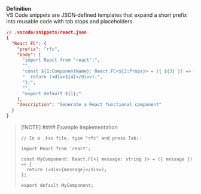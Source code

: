 **Definition**  
VS Code snippets are JSON‐defined templates that expand a short prefix into reusable code with tab stops and placeholders.

```json
// .vscode/snippets/react.json
{
  "React FC": {
    "prefix": "rfc",
    "body": [
      "import React from 'react';",
      "",
      "const ${1:ComponentName}: React.FC<${2:Props}> = ({ ${3} }) => {",
      "  return (<div>${4}</div>);",
      "};",
      "",
      "export default ${1};"
    ],
    "description": "Generate a React functional component"
  }
}
```

> [!NOTE] #### Example Implementation
> ```tsx
> // In a .tsx file, type "rfc" and press Tab:
> 
> import React from 'react';
> 
> const MyComponent: React.FC<{ message: string }> = ({ message }) => {
>   return (<div>{message}</div>);
> };
> 
> export default MyComponent;
> ```
